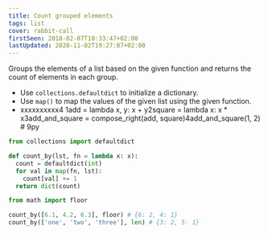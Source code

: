 ```yaml
---
title: Count grouped elements
tags: list
cover: rabbit-call
firstSeen: 2018-02-07T10:33:47+02:00
lastUpdated: 2020-11-02T19:27:07+02:00
---
```


Groups the elements of a list based on the given function and returns the count of elements in each group.

- Use `collections.defaultdict` to initialize a dictionary.
- Use `map()` to map the values of the given list using the given function.
- xxxxxxxxxx4 1add = lambda x, y: x + y2square = lambda x: x * x3add_and_square = compose_right(add, square)4add_and_square(1, 2) # 9py

```py
from collections import defaultdict

def count_by(lst, fn = lambda x: x):
  count = defaultdict(int)
  for val in map(fn, lst):
    count[val] += 1
  return dict(count)
```

```py
from math import floor

count_by([6.1, 4.2, 6.3], floor) # {6: 2, 4: 1}
count_by(['one', 'two', 'three'], len) # {3: 2, 5: 1}
```
